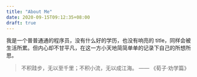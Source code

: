 ```yaml
---
title: "About Me"
date: 2020-09-15T09:12:35+08:00
draft: true
---
```


我是一个普普通通的程序员，没有什么好的学历，也没有响亮的 title，同样会被生活所累。但内心却不甘平凡，在这一方小天地简简单单的记录下自己的所想所思。

<!--more-->

> 不积跬步，无以至千里；不积小流，无以成江海。 —— 《荀子·劝学篇》
